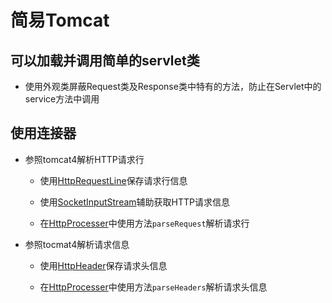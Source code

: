 # 简易Tomcat

## 可以加载并调用简单的servlet类

-   使用外观类屏蔽Request类及Response类中特有的方法，防止在Servlet中的service方法中调用

## 使用连接器

-   参照tomcat4解析HTTP请求行

    - 使用[HttpRequestLine](./src/main/java/hht/dragon/server/tomcat/connector/HttpRequestLine.java)保存请求行信息
    
    - 使用[SocketInputStream](./src/main/java/hht/dragon/server/tomcat/connector/SocketInputStream.java)辅助获取HTTP请求信息
    
    - 在[HttpProcesser](./src/main/java/hht/dragon/server/tomcat/connector/HttpProcesser.java)中使用方法`parseRequest`解析请求行
    
-   参照tocmat4解析请求信息

    - 使用[HttpHeader](./src/main/java/hht/dragon/server/tomcat/connector/HttpHeader.java)保存请求头信息
    
    - 在[HttpProcesser](./src/main/java/hht/dragon/server/tomcat/connector/HttpProcesser.java)中使用方法`parseHeaders`解析请求头信息